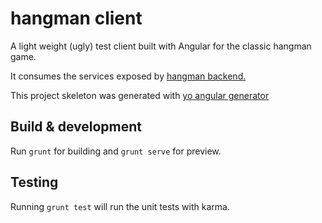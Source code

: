 # hangman client

A light weight (ugly) test client built with Angular for the classic hangman game. 

It consumes the services exposed by [hangman backend.](https://github.com/Pelumi/hangman_backend)

This project skeleton was generated with [yo angular generator](https://github.com/yeoman/generator-angular)

## Build & development

Run `grunt` for building and `grunt serve` for preview.

## Testing

Running `grunt test` will run the unit tests with karma.


